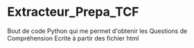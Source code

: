 # Extracteur_Prepa_TCF
Bout de code Python qui me permet d'obtenir les Questions de Compréhension Ecrite à partir des fichier html
